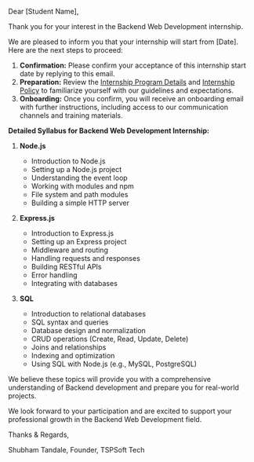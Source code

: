 Dear [Student Name],

Thank you for your interest in the Backend Web Development internship.

We are pleased to inform you that your internship will start from [Date]. Here are the next steps to proceed:

1. **Confirmation:** Please confirm your acceptance of this internship start date by replying to this email.
2. **Preparation:** Review the [Internship Program Details](https://tspsoft.in/internship) and [Internship Policy](https://tspsoft.in/internship-policy) to familiarize yourself with our guidelines and expectations.
3. **Onboarding:** Once you confirm, you will receive an onboarding email with further instructions, including access to our communication channels and training materials.

**Detailed Syllabus for Backend Web Development Internship:**

1. **Node.js**
   - Introduction to Node.js
   - Setting up a Node.js project
   - Understanding the event loop
   - Working with modules and npm
   - File system and path modules
   - Building a simple HTTP server

2. **Express.js**
   - Introduction to Express.js
   - Setting up an Express project
   - Middleware and routing
   - Handling requests and responses
   - Building RESTful APIs
   - Error handling
   - Integrating with databases

3. **SQL**
   - Introduction to relational databases
   - SQL syntax and queries
   - Database design and normalization
   - CRUD operations (Create, Read, Update, Delete)
   - Joins and relationships
   - Indexing and optimization
   - Using SQL with Node.js (e.g., MySQL, PostgreSQL)

We believe these topics will provide you with a comprehensive understanding of Backend development and prepare you for real-world projects.

We look forward to your participation and are excited to support your professional growth in the Backend Web Development field.

Thanks & Regards,

Shubham Tandale,
Founder,
TSPSoft Tech